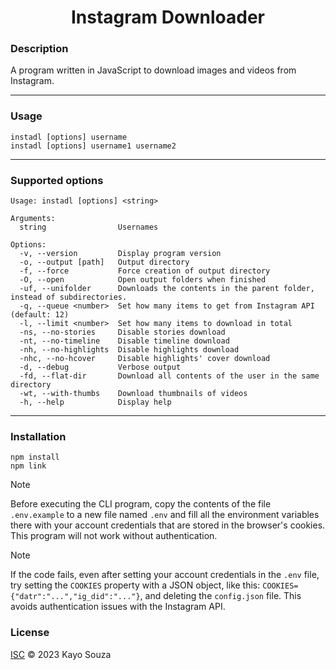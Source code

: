 <h1 align="center">Instagram Downloader</h1>

### Description
A program written in JavaScript to download images and videos from Instagram.

<hr>

### Usage

```
instadl [options] username
instadl [options] username1 username2
```

<hr>

### Supported options

```
Usage: instadl [options] <string>

Arguments:
  string                Usernames

Options:
  -v, --version         Display program version
  -o, --output [path]   Output directory
  -f, --force           Force creation of output directory
  -O, --open            Open output folders when finished
  -uf, --unifolder      Downloads the contents in the parent folder, instead of subdirectories.
  -q, --queue <number>  Set how many items to get from Instagram API (default: 12)
  -l, --limit <number>  Set how many items to download in total
  -ns, --no-stories     Disable stories download
  -nt, --no-timeline    Disable timeline download
  -nh, --no-highlights  Disable highlights download
  -nhc, --no-hcover     Disable highlights' cover download
  -d, --debug           Verbose output
  -fd, --flat-dir       Download all contents of the user in the same directory
  -wt, --with-thumbs    Download thumbnails of videos
  -h, --help            Display help
```

<hr>

### Installation

```
npm install
npm link
```

> [!NOTE]
> Before executing the CLI program, copy the contents of the file `.env.example` to a new file named `.env` and
> fill all the environment variables there with your account credentials that are stored in the browser's cookies.
> This program will not work without authentication.

> [!NOTE]
> If the code fails, even after setting your account credentials in the `.env` file, try setting the `COOKIES`
> property with a JSON object, like this: `COOKIES={"datr":"...","ig_did":"..."}`, and deleting the `config.json` file.
> This avoids authentication issues with the Instagram API.

### License

[ISC](LICENSE.md) © 2023 Kayo Souza
